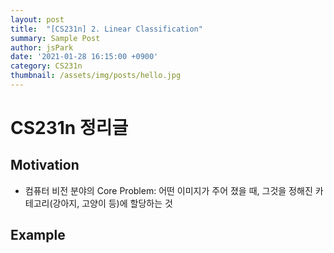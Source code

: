 ```yaml
---
layout: post
title:  "[CS231n] 2. Linear Classification"
summary: Sample Post
author: jsPark
date: '2021-01-28 16:15:00 +0900'
category: CS231n
thumbnail: /assets/img/posts/hello.jpg
---
```


# CS231n 정리글

## Motivation
-  컴퓨터 비전 분야의 Core Problem: 어떤 이미지가 주어 졌을 때, 그것을 정해진 카테고리(강아지, 고양이 등)에 할당하는 것

## Example
